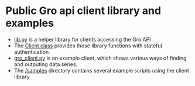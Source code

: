 # Public Gro api client library and examples

* [lib.py](lib.py) is a helper library for clients accessing the Gro API
* The [Client class](__init__.py) provides those library functions with stateful authentication
* [gro_client.py](gro_client.py) is an example client, which shows various ways of finding and outputing data series.
* The [/samples](/samples) directory contains several example scripts using the client library